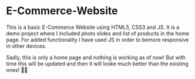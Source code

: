 # E-Commerce-Website

This is a basic E-Commerce Website using HTML5, CSS3 and JS. It is a demo project where I included photo slides and list of products in the home page. For added functionality I have used JS in order to bemore responsive in other devices.

Sadly, this is only a home page and nothing is working as of now! But with time this will be updated and then it will looke much better than the existing ones! 😶‍🌫️
